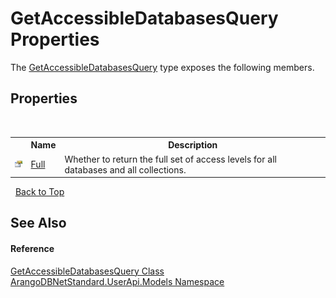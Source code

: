 # GetAccessibleDatabasesQuery Properties
 

The <a href="981e87f8-c626-e56f-13c0-7810f7cca1e9">GetAccessibleDatabasesQuery</a> type exposes the following members.


## Properties
&nbsp;<table><tr><th></th><th>Name</th><th>Description</th></tr><tr><td>![Public property](media/pubproperty.gif "Public property")</td><td><a href="92994777-4d11-a55b-208f-9d02d92b3175">Full</a></td><td>
Whether to return the full set of access levels for all databases and all collections.</td></tr></table>&nbsp;
<a href="#getaccessibledatabasesquery-properties">Back to Top</a>

## See Also


#### Reference
<a href="981e87f8-c626-e56f-13c0-7810f7cca1e9">GetAccessibleDatabasesQuery Class</a><br /><a href="3f782427-687a-00ed-a402-dbe7f114707d">ArangoDBNetStandard.UserApi.Models Namespace</a><br />